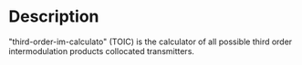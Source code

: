 # Description
"third-order-im-calculato" (TOIC) is the calculator of all possible third order intermodulation products collocated transmitters.
